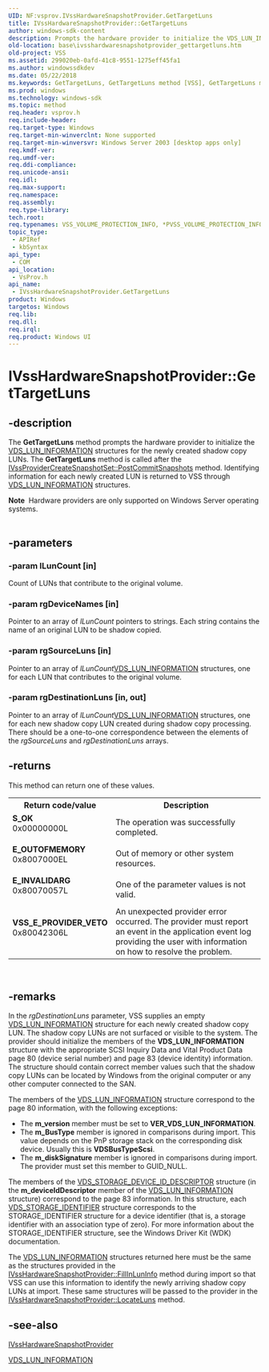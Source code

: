 ```yaml
---
UID: NF:vsprov.IVssHardwareSnapshotProvider.GetTargetLuns
title: IVssHardwareSnapshotProvider::GetTargetLuns
author: windows-sdk-content
description: Prompts the hardware provider to initialize the VDS_LUN_INFORMATION structures for the newly created shadow copy LUNs.
old-location: base\ivsshardwaresnapshotprovider_gettargetluns.htm
old-project: VSS
ms.assetid: 299020eb-0afd-41c8-9551-1275eff45fa1
ms.author: windowssdkdev
ms.date: 05/22/2018
ms.keywords: GetTargetLuns, GetTargetLuns method [VSS], GetTargetLuns method [VSS],IVssHardwareSnapshotProvider interface, IVssHardwareSnapshotProvider interface [VSS],GetTargetLuns method, IVssHardwareSnapshotProvider.GetTargetLuns, IVssHardwareSnapshotProvider::GetTargetLuns, base.ivsshardwaresnapshotprovider_gettargetluns, vsprov/IVssHardwareSnapshotProvider::GetTargetLuns
ms.prod: windows
ms.technology: windows-sdk
ms.topic: method
req.header: vsprov.h
req.include-header: 
req.target-type: Windows
req.target-min-winverclnt: None supported
req.target-min-winversvr: Windows Server 2003 [desktop apps only]
req.kmdf-ver: 
req.umdf-ver: 
req.ddi-compliance: 
req.unicode-ansi: 
req.idl: 
req.max-support: 
req.namespace: 
req.assembly: 
req.type-library: 
tech.root: 
req.typenames: VSS_VOLUME_PROTECTION_INFO, *PVSS_VOLUME_PROTECTION_INFO
topic_type:
 - APIRef
 - kbSyntax
api_type:
 - COM
api_location:
 - VsProv.h
api_name:
 - IVssHardwareSnapshotProvider.GetTargetLuns
product: Windows
targetos: Windows
req.lib: 
req.dll: 
req.irql: 
req.product: Windows UI
---
```


# IVssHardwareSnapshotProvider::GetTargetLuns


## -description


The <b>GetTargetLuns</b> method prompts the hardware provider to initialize the <a href="https://msdn.microsoft.com/6ad7ec27-add1-4f1e-aa01-6f43c75b7ad9">VDS_LUN_INFORMATION</a> structures for the newly created shadow copy LUNs. The <b>GetTargetLuns</b> method 
    is called after 
    the <a href="https://msdn.microsoft.com/191b263b-1bcf-4617-95d4-5b4c1ed714ee">IVssProviderCreateSnapshotSet::PostCommitSnapshots</a> method. 
    Identifying information for each newly created LUN is returned to VSS through 
    <a href="https://msdn.microsoft.com/6ad7ec27-add1-4f1e-aa01-6f43c75b7ad9">VDS_LUN_INFORMATION</a> structures.
<div class="alert"><b>Note</b>  Hardware providers are only supported on Windows Server operating systems.</div><div> </div>

## -parameters




### -param lLunCount [in]

Count of LUNs that contribute to the original volume.


### -param rgDeviceNames [in]

Pointer to an array of <i>lLunCount</i> pointers to strings. Each string contains 
      the name of an original LUN to be shadow copied.


### -param rgSourceLuns [in]

Pointer to an array of <i>lLunCount</i><a href="https://msdn.microsoft.com/6ad7ec27-add1-4f1e-aa01-6f43c75b7ad9">VDS_LUN_INFORMATION</a> structures, one for each LUN 
      that contributes to the original volume.


### -param rgDestinationLuns [in, out]

Pointer to an array of <i>lLunCount</i><a href="https://msdn.microsoft.com/6ad7ec27-add1-4f1e-aa01-6f43c75b7ad9">VDS_LUN_INFORMATION</a> structures, one for each new 
      shadow copy LUN created during shadow copy processing. There should be a one-to-one correspondence between the elements of 
      the <i>rgSourceLuns</i> and <i>rgDestinationLuns</i> arrays.


## -returns



This method can return one of these values.

<table>
<tr>
<th>Return code/value</th>
<th>Description</th>
</tr>
<tr>
<td width="40%">
<dl>
<dt><b><b>S_OK</b></b></dt>
<dt>0x00000000L</dt>
</dl>
</td>
<td width="60%">
The operation was successfully completed.

</td>
</tr>
<tr>
<td width="40%">
<dl>
<dt><b><b>E_OUTOFMEMORY</b></b></dt>
<dt>0x8007000EL</dt>
</dl>
</td>
<td width="60%">
Out of memory or other system resources.

</td>
</tr>
<tr>
<td width="40%">
<dl>
<dt><b>E_INVALIDARG</b></dt>
<dt>0x80070057L</dt>
</dl>
</td>
<td width="60%">
One of the parameter values is not valid.

</td>
</tr>
<tr>
<td width="40%">
<dl>
<dt><b><b>VSS_E_PROVIDER_VETO</b></b></dt>
<dt>0x80042306L</dt>
</dl>
</td>
<td width="60%">
An unexpected provider error occurred. The provider must report an event in the application event log 
        providing the user with information on how to resolve the problem.

</td>
</tr>
</table>
 




## -remarks



In the <i>rgDestinationLuns</i> parameter, VSS supplies an empty <a href="https://msdn.microsoft.com/6ad7ec27-add1-4f1e-aa01-6f43c75b7ad9">VDS_LUN_INFORMATION</a> 
    structure for each newly created shadow copy LUN. The shadow copy LUNs are not surfaced or visible to the system. 
    The provider should initialize the members of the 
    <b>VDS_LUN_INFORMATION</b> structure with the appropriate SCSI 
    Inquiry Data and Vital Product Data page  80 (device serial number) and page 83 (device identity) information. The 
    structure should contain correct member values such that the shadow copy LUNs can be located by Windows from the 
    original computer or any other computer connected to the SAN.

The members of the <a href="https://msdn.microsoft.com/6ad7ec27-add1-4f1e-aa01-6f43c75b7ad9">VDS_LUN_INFORMATION</a> structure correspond to the page 80 information, with the following exceptions:

<ul>
<li>The <b>m_version</b> member must be set to <b>VER_VDS_LUN_INFORMATION</b>.</li>
<li>The <b>m_BusType</b> member is ignored in comparisons during import. This value depends on the PnP storage stack on the corresponding disk device. Usually this is <b>VDSBusTypeScsi</b>.</li>
<li>The <b>m_diskSignature</b> member is ignored in comparisons during import. The provider must set this member to GUID_NULL.</li>
</ul>
The members of the <a href="https://msdn.microsoft.com/88fe83cb-6d3c-40bd-a5ce-71771d2e7511">VDS_STORAGE_DEVICE_ID_DESCRIPTOR</a> 
      structure (in the <b>m_deviceIdDescriptor</b> member of the <a href="https://msdn.microsoft.com/6ad7ec27-add1-4f1e-aa01-6f43c75b7ad9">VDS_LUN_INFORMATION</a> 
    structure) correspond to the page 83 information. In this structure, each <a href="https://msdn.microsoft.com/8cc8b6d9-e189-44af-9f2b-2222b2eb0749">VDS_STORAGE_IDENTIFIER</a> 
      structure corresponds to the STORAGE_IDENTIFIER structure for a device identifier (that is, a storage identifier with an association type of zero). For more information about the STORAGE_IDENTIFIER structure, see the Windows Driver Kit (WDK) documentation.

The <a href="https://msdn.microsoft.com/6ad7ec27-add1-4f1e-aa01-6f43c75b7ad9">VDS_LUN_INFORMATION</a> structures returned here 
    must be the same as the structures provided in 
    the <a href="https://msdn.microsoft.com/4e4e5942-5bc8-4b5e-a651-5bb354514994">IVssHardwareSnapshotProvider::FillInLunInfo</a> method during import so 
    that VSS can use this information to identify the newly arriving shadow copy LUNs at import. These same structures 
    will be passed to the provider in the 
    <a href="https://msdn.microsoft.com/9a996875-a495-43c1-987e-67c31d0651c7">IVssHardwareSnapshotProvider::LocateLuns</a> method.




## -see-also




<a href="https://msdn.microsoft.com/97fbb6bf-110e-4393-bf25-1ec378b91bdc">IVssHardwareSnapshotProvider</a>



<a href="https://msdn.microsoft.com/6ad7ec27-add1-4f1e-aa01-6f43c75b7ad9">VDS_LUN_INFORMATION</a>
 

 

